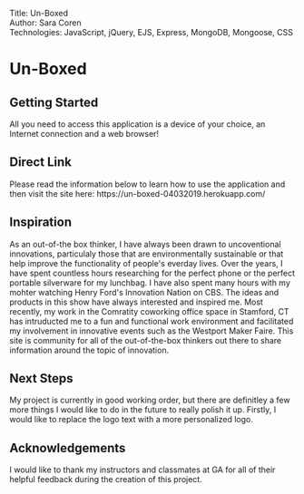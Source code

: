<p>Title: Un-Boxed<br>
Author: Sara Coren<br>
Technologies: JavaScript, jQuery, EJS, Express, MongoDB, Mongoose, CSS</p>

<h1>Un-Boxed</h1>


<h2>Getting Started</h2>
All you need to access this application is a device of your choice, an Internet connection and a web browser! 

<h2>Direct Link</h2>
Please read the information below to learn how to use the application and then visit the site here:
https://un-boxed-04032019.herokuapp.com/

<h2>Inspiration</h2>
As an out-of-the box thinker, I have always been drawn to uncoventional innovations, particulaly those that are environmentally sustainable or that help improve the functionality of people's everday lives.  Over the years, I have spent countless hours researching for the perfect phone or the perfect portable silverware for my lunchbag.  I have also spent many hours with my mohter watching Henry Ford's Innovation Nation on CBS.  The ideas and products in this show have always interested and inspired me.  Most recently, my work in the Comratity coworking office space in Stamford, CT has intruducted me to a fun and functional work environment and facilitated my involvement in innovative events such as the Westport Maker Faire.  This site is community for all of the out-of-the-box thinkers out there to share information around the topic of innovation.

<h2>Next Steps</h2>
My project is currently in good working order, but there are definitley a few more things I would like to do in the future to really polish it up. Firstly, I would like to replace the logo text with a more personalized logo.

<h2>Acknowledgements</h2>
<p> I would like to thank my instructors and classmates at GA for all of their helpful feedback during the creation of this project. </p>